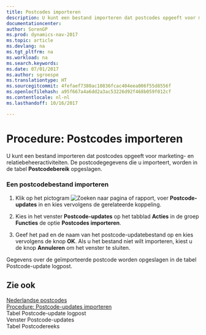 ```yaml
---
title: Postcodes importeren
description: U kunt een bestand importeren dat postcodes opgeeft voor marketing- en relatiebeheeractiviteiten. De postcodegegevens die u importeert, worden in de tabel **Postcodebereik** opgeslagen.
documentationcenter: 
author: SorenGP
ms.prod: dynamics-nav-2017
ms.topic: article
ms.devlang: na
ms.tgt_pltfrm: na
ms.workload: na
ms.search.keywords: 
ms.date: 07/01/2017
ms.author: sgroespe
ms.translationtype: HT
ms.sourcegitcommit: 4fefaef7380ac10836fcac404eea006f55d8556f
ms.openlocfilehash: a95f667a4a6dd2a3ac53226d92f468b059f012cf
ms.contentlocale: nl-nl
ms.lasthandoff: 10/16/2017

---
```

# <a name="how-to-import-post-codes"></a>Procedure: Postcodes importeren
U kunt een bestand importeren dat postcodes opgeeft voor marketing- en relatiebeheeractiviteiten. De postcodegegevens die u importeert, worden in de tabel **Postcodebereik** opgeslagen.  
  
### <a name="to-import-a-post-code-file"></a>Een postcodebestand importeren  
  
1.  Klik op het pictogram ![Zoeken naar pagina of rapport](media/ui-search/search_small.png "pictogram Zoeken naar pagina of rapport"), voer **Postcode-updates** in en kies vervolgens de gerelateerde koppeling.  
  
2.  Kies in het venster **Postcode-updates** op het tabblad **Acties** in de groep **Functies** de optie **Postcodes importeren**.  
  
3.  Geef het pad en de naam van het postcode-updatebestand op en kies vervolgens de knop **OK**. Als u het bestand niet wilt importeren, kiest u de knop **Annuleren** om het venster te sluiten.  
  
 Gegevens over de geïmporteerde postcode worden opgeslagen in de tabel Postcode-update logpost.  
  
## <a name="see-also"></a>Zie ook  
 [Nederlandse postcodes](dutch-post-codes.md)   
 [Procedure: Postcode-updates importeren](how-to-import-post-code-updates.md)   
 Tabel Postcode-update logpost   
 Venster Postcode-updates   
 Tabel Postcodereeks
